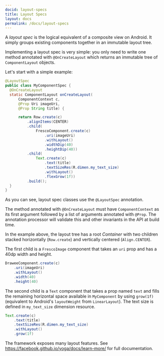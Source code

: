 ```yaml
---
docid: layout-specs
title: Layout Specs
layout: docs
permalink: /docs/layout-specs
---
```


A *layout spec* is the logical equivalent of a composite view on Android. It simply groups existing components together in an immutable layout tree.

Implementing a layout spec is very simple: you only need to write one method annotated with `@OnCreateLayout` which returns an immutable tree of `ComponentLayout` objects.

Let's start with a simple example:

```java
@LayoutSpec
public class MyComponentSpec {
  @OnCreateLayout
  static ComponentLayout onCreateLayout(
      ComponentContext c,
      @Prop Uri imageUri,
      @Prop String title) {

      return Row.create(c)
          .alignItems(CENTER)
          .child(
              FrescoComponent.create(c)
                  .uri(imageUri)
                  .withLayout()
                  .widthDip(40)
                  .heightDip(40))
          .child(
              Text.create(c)
                  .text(title)
                  .textSizeRes(R.dimen.my_text_size)
                  .withLayout()
                  .flexGrow(1f))
          .build();
  }
}
```

As you can see, layout spec classes use the `@LayoutSpec` annotation.

The method annotated with `@OnCreateLayout` must have `ComponentContext` as its first argument followed by a list of arguments annotated with `@Prop`. The annotation processor will validate this and other invariants in the API at build time.

In the example above, the layout tree has a root *Container* with two children stacked horizontally (`Row.create`) and vertically centered (`Align.CENTER`).

The first child is a `FrescoImage` component that takes an `uri` prop and has a 40dp width and height.

```java
DraweeComponent.create(c)
    .uri(imageUri)
    .withLayout()
    .width(40)
    .height(40)
```

The second child is a `Text` component that takes a prop named `text` and fills the remaining horizontal space available in `MyComponent` by using `grow(1f)` (equivalent to Android's `layoutWeight` from `LinearLayout`). The text size is defined in `my_text_size` dimension resource.

```java
Text.create(c)
    .text(title)
    .textSizeRes(R.dimen.my_text_size)
    .withLayout()
    .grow(1f)
```

The framework exposes many layout features. See <https://facebook.github.io/yoga/docs/learn-more/> for full documentation.
